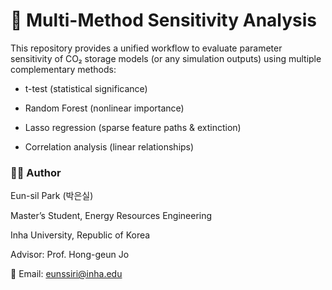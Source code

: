 # 🧩 Multi-Method Sensitivity Analysis

This repository provides a unified workflow to evaluate parameter sensitivity of CO₂ storage models (or any simulation outputs)
using multiple complementary methods:

- t-test (statistical significance)

- Random Forest (nonlinear importance)

- Lasso regression (sparse feature paths & extinction)

- Correlation analysis (linear relationships)

### 👩‍💻 Author

Eun-sil Park (박은실)

Master’s Student, Energy Resources Engineering

Inha University, Republic of Korea

Advisor: Prof. Hong-geun Jo

📧 Email: eunssiri@inha.edu
